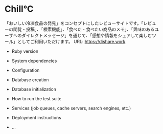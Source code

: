 # Chill℃

「おいしい冷凍食品の発見」をコンセプトにしたレビューサイトです。「レビューの閲覧・投稿」、「検索機能」、「食べた・食べたい商品のメモ」、「興味のあるユーザへのダイレクトメッセージ」を通じて、「感想や情報をシェアして楽しむツール」としてご利用いただけます。
URL: https://dishare.work


* Ruby version

* System dependencies

* Configuration

* Database creation

* Database initialization

* How to run the test suite

* Services (job queues, cache servers, search engines, etc.)

* Deployment instructions

* ...
